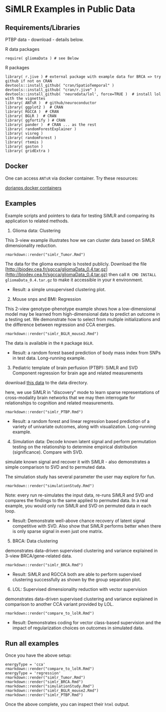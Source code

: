 # SiMLR Examples in Public Data

## Requirements/Libraries

PTBP data - download - details below.

R data packages
```
require( gliomaData ) # see Below
```

R packages

```
library( r.jive ) # external package with example data for BRCA => try github if not on CRAN
devtools::install_github( "cran/SpatioTemporal" )
devtools::install_github( "cran/r.jive" )
devtools::install_github( 'neurodata/lol', force=TRUE )  # install lol with the vignettes
library( ANTsR )  # github/neuroconductor
library( ggplot2 )  # CRAN
library( RGCCA )  # CRAN
library( BGLR )  # CRAN
library( ggfortify ) # CRAN
library( pander )  # CRAN ... as the rest
library( randomForestExplainer )
library( visreg )
library( randomForest )
library( rtemis )
library( gaston )
library( gridExtra )
```

## Docker

One can access `ANTsR` via docker container.  Try these resources:

[dorianps docker containers](https://github.com/dorianps/docker)

## Examples

Example scripts and pointers to data for testing SiMLR and comparing its
application to related methods.

1. Glioma data: Clustering

This 3-view example illustrates how we can cluster data based on SiMLR dimensionality
reduction.

```
rmarkdown::render("simlr_Tumor.Rmd")
```

The data for the glioma example is hosted publicly.  Download the file
[http://biodev.cea.fr/sgcca/gliomaData_0.4.tar.gz](http://biodev.cea.fr/sgcca/gliomaData_0.4.tar.gz)
then call `R CMD INSTALL gliomaData_0.4.tar.gz` to make it accessible in your
`R` environment.

- Result: a simple unsupervised clustering plot.


2. Mouse snps and BMI:  Regression

This 2-view genotype-phenotype example shows how a low-dimensional model may be
learned from high-dimensional data to predict an outcome in a testing set.
We demonstrate how to select from multiple initializations and the difference
between regression and CCA energies.

```
rmarkdown::render("simlr_BGLR_mouse2.Rmd")
```

The data is available in the `R` package `BGLR`.

- Result: a random forest based prediction of body mass index from SNPs in test data.
Long-running example.

3. Pediatric template of brain perfusion (PTBP): SiMLR and SVD Component
regression for brain age and related measurements

download [this data](https://figshare.com/articles/PTBP_Matrices/11900229)
to the data directory.

here, we use SiMLR in "discovery" mode to learn sparse representations of
cross-modality brain networks that we may then interrogate for relationships
to cognition and related measurements.

```
rmarkdown::render("simlr_PTBP.Rmd")
```

- Result: a random forest and linear regression based prediction of a variety
of univariate outcomes, along with visualization.  Long-running example.


4. Simulation data: Decode known latent signal and perform permutation testing
on the relationship to determine empirical distribution (significance).  Compare with SVD.

simulate known signal and recover it with SiMLR - also demonstrates a simple
comparison to SVD and to permuted data.

The simulation study has several parameter the user may explore for fun.

```
rmarkdown::render("simulationStudy.Rmd")
```

Note: every run re-simulates the input data, re-runs SiMLR and SVD and compares
the findings to the same applied to permuted data.  In a real example, you would
only run SiMLR and SVD on permuted data in each loop.

- Result: Demonstrate well-above chance recovery of latent signal competitive
with SVD.  Also show that SiMLR performs better when there is only sparse signal
in even just one matrix.


5. BRCA: Data clustering

demonstrates data-driven supervised clustering and variance explained in 3-view
BRCA/gene-related data.

```
rmarkdown::render("simlr_BRCA.Rmd")
```

- Result: SiMLR and RGCCA both are able to perform supervised clustering successfully
as shown by the group separation plot.



6. LOL: Supervised dimensionality reduction with vector supervision

demonstrates data-driven supervised clustering and variance explained in comparison
to another CCA variant provided by LOL.

```
rmarkdown::render("compare_to_lolR.Rmd")
```

- Result: Demonstrates coding for vector class-based supervision and the
impact of regularization choices on outcomes in simulated data.


## Run all examples

Once you have the above setup:

```
energyType = 'cca'
rmarkdown::render("compare_to_lolR.Rmd")
energyType = 'regression'
rmarkdown::render("simlr_Tumor.Rmd")
rmarkdown::render("simlr_BRCA.Rmd")
rmarkdown::render("simulationStudy.Rmd")
rmarkdown::render("simlr_BGLR_mouse2.Rmd")
rmarkdown::render("simlr_PTBP.Rmd")
```

Once the above complete, you can inspect their `html` output.
